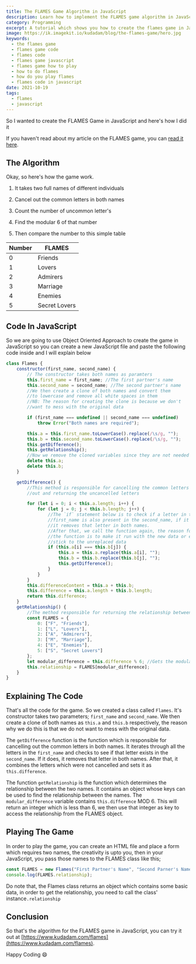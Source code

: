 ```yaml
---
title: The FLAMES Game Algorithm in JavaScript
description: Learn how to implement the FLAMES game algorithm in JavaScript
category: Programming
excerpt: A tutorial which shows you how to create the flames game in Javascript
image: https://ik.imagekit.io/kudadam/blog/the-flames-game/hero.jpg
keywords:
  - the flames game
  - flames game code
  - flames code
  - flames game javascript
  - flames game how to play
  - how to do flames
  - how do you play flames
  - flames code in javascript
date: 2021-10-19
tags:
  - flames
  - javascript
---
```


<p class="intro">
 So I wanted to create the FLAMES Game in JavaScript and here's how I did it
</p>

If you haven't read about my article on the FLAMES game, you can [read it here](https://www.kudadam.com/blog/the-flames-game).

## The Algorithm

Okay, so here's how the game work.

1. It takes two full names of different individuals

2. Cancel out the common letters in both names

3. Count the number of uncommon letter's

4. Find the modular 6 of that number

5. Then compare the number to this simple table

| Number | FLAMES        |
| ------ | ------------- |
| 0      | Friends       |
| 1      | Lovers        |
| 2      | Admirers      |
| 3      | Marriage      |
| 4      | Enemies       |
| 5      | Secret Lovers |

## Code In JavaScript

So we are going to use Object Oriented Approach to create the game in JavaScript so you can create a new JavaScript file and paste the following code inside and I will explain below

```javascript
class Flames {
	constructor(first_name, second_name) {
		// The constructor takes both names as paramters
		this.first_name = first_name; //The first partner's name
		this.second_name = second_name; //The second partner's name
		//We then create a clone of both names and convert them
		//to lowercase and remove all white spaces in them
		//NB: The reason for creating the clone is because we don't
		//want to mess with the original data

		if (first_name === undefined || second_name === undefined)
			throw Error("Both names are required");

		this.a = this.first_name.toLowerCase().replace(/\s/g, "");
		this.b = this.second_name.toLowerCase().replace(/\s/g, "");
		this.getDifference();
		this.getRelationship();
		//Now we remove the cloned variables since they are not needed
		delete this.a;
		delete this.b;
	}

	getDifference() {
		//This method is responsible for cancelling the common letters
		//out and returning the uncancelled letters

		for (let i = 0; i < this.a.length; i++) {
			for (let j = 0; j < this.b.length; j++) {
				//The `if` statement below is to check if a letter in the
				//first_name is also present in the second_name, if it is,
				//it removes that letter in both names.
				//After that, we call the function again, the reason for calling
				//the function is to make it run with the new data or else it will
				//stick to the unreplaced data
				if (this.a[i] === this.b[j]) {
					this.a = this.a.replace(this.a[i], "");
					this.b = this.b.replace(this.b[j], "");
					this.getDifference();
				}
			}
		}
		this.differenceContent = this.a + this.b;
		this.difference = this.a.length + this.b.length;
		return this.difference;
	}
	getRelationship() {
		//The method responsible for returning the relationship between both individuals
		const FLAMES = {
			0: ["F", "Friends"],
			1: ["L", "Lovers"],
			2: ["A", "Admirers"],
			3: ["M", "Marriage"],
			4: ["E", "Enemies"],
			5: ["S", "Secret Lovers"]
		};
		let modular_difference = this.difference % 6; //Gets the modular 6 of this.difference
		this.relationship = FLAMES[modular_difference];
	}
}
```

## Explaining The Code

That's all the code for the game. So we created a class called `Flames`. It's constructor takes two parameters; `first_name` and `second_name`. We then create a clone of both names as `this.a` and `this.b` respectively, the reason why we do this is that we do not want to mess with the original data.

The `getDifference` function is the function which is responsible for cancelling out the common letters in both names. It iterates through all the letters in the `first_name` and checks to see if that letter exists in the `second_name`. If it does, it removes that letter in both names. After that, it combines the letters which were not cancelled and sets it as `this.difference`.

The function `getRelationship` is the function which determines the relationship between the two names. It contains an object whose keys can be used to find the relationship between the names. The `modular_difference` variable contains `this.difference` MOD 6. This will return an integer which is less than 6, we then use that integer as key to access the relationship from the FLAMES object.

## Playing The Game

In order to play the game, you can create an HTML file and place a form which requires two names, the creativity is upto you, then in your JavaScript, you pass those names to the FLAMES class like this;

```javascript
const FLAMES = new Flames("First Partner's Name", "Second Parner's Name");
console.log(FLAMES.relationship);
```

Do note that, the Flames class returns an object which contains some basic data, in order to get the relationship, you need to call the class' instance`.relationship`

## Conclusion

So that's the algorithm for the FLAMES game in JavaScript, you can try it out at [https://www.kudadam.com/flames](https://www.kudadam.com/flames).

Happy Coding :smile:
